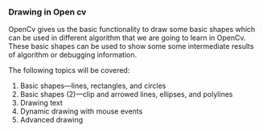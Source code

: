 ### Drawing in Open cv

OpenCv gives us the basic functionality to draw some basic shapes which can be used in different algorithm that we are going to learn in OpenCv. These basic shapes can be used to show some some intermediate results of algorithm or debugging information.

The following topics will be covered:

1. Basic shapes—lines, rectangles, and circles
2. Basic shapes (2)—clip and arrowed lines, ellipses, and polylines
3. Drawing text
4. Dynamic drawing with mouse events
5. Advanced drawing
